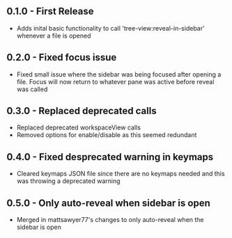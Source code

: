 ## 0.1.0 - First Release
* Adds inital basic functionality to call 'tree-view:reveal-in-sidebar' whenever a file is opened

## 0.2.0 - Fixed focus issue
* Fixed small issue where the sidebar was being focused after opening a file. Focus will now return to whatever pane was active before reveal was called

## 0.3.0 - Replaced deprecated calls
* Replaced deprecated workspaceView calls
* Removed options for enable/disable as this seemed redundant

## 0.4.0 - Fixed desprecated warning in keymaps
* Cleared keymaps JSON file since there are no keymaps needed and this was throwing a deprecated warning

## 0.5.0 - Only auto-reveal when sidebar is open
* Merged in mattsawyer77's changes to only auto-reveal when the sidebar is open
